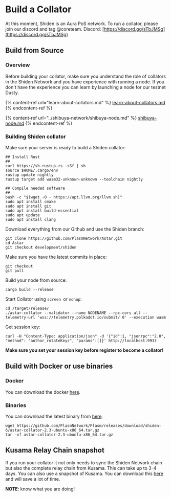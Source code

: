 # Build a Collator

At this moment, Shiden is an Aura PoS network. To run a collator, please join our discord and tag @coreteam. Discord: [https://discord.gg/sTbJMSg](https://discord.gg/sTbJMSg)

## Build from Source

### Overview

Before building your collator, make sure you understand the role of collators in the Shiden Network and you have experience with running a node. If you don't have the experience you can learn by launching a node for our testnet Dusty.

{% content-ref url="learn-about-collators.md" %}
[learn-about-collators.md](learn-about-collators.md)
{% endcontent-ref %}

{% content-ref url="../shibuya-network/shibuya-node.md" %}
[shibuya-node.md](../shibuya-network/shibuya-node.md)
{% endcontent-ref %}

### Building Shiden collator

Make sure your server is ready to build a Shiden collator:

```
## Install Rust
##
curl https://sh.rustup.rs -sSf | sh
source $HOME/.cargo/env
rustup update nightly
rustup target add wasm32-unknown-unknown --toolchain nightly

## Compile needed software
##
bash -c "$(wget -O - https://apt.llvm.org/llvm.sh)"
sudo apt install cmake 
sudo apt install git 
sudo apt install build-essential
sudo apt update
sudo apt install clang
```

Download everything from our Github and use the Shiden branch:

```
git clone https://github.com/PlasmNetwork/Astar.git
cd Astar
git checkout development/shiden
```

Make sure you have the latest commits in place:

```
git checkout
git pull
```

Build your node from source:

```
cargo build --release
```

Start Collator using `screen `or `nohup`:

```
cd /target/release/
./astar-collator --validator --name NODENAME --rpc-cors all --telemetry-url 'wss://telemetry.polkadot.io/submit/ 0' --execution wasm
```

Get session key:

```
curl -H "Content-Type: application/json" -d '{"id":1, "jsonrpc":"2.0", "method": "author_rotateKeys", "params":[]}' http://localhost:9933
```

**Make sure you set your session key before register to become a collator!**

## Build with Docker or use binaries

### Docker

You can download the docker [here](https://hub.docker.com/layers/staketechnologies/astar-collator/shiden/images/sha256-0a816762ae34767aff8dea62c905b5ca89e8f7a9c0d6f046c20514fa8474c329?context=explore).

### Binaries

You can download the latest binary from [here](https://github.com/PlasmNetwork/Astar/releases/tag/shiden-6).

```
wget https://github.com/PlasmNetwork/Plasm/releases/download/shiden-6/astar-collator-2.3-ubuntu-x86_64.tar.gz
tar -xf astar-collator-2.3-ubuntu-x86_64.tar.gz
```

## Kusama Relay Chain snapshot

If you run your collator it not only needs to sync the Shiden Network chain but also the complete relay chain from Kusama. This can take up to 3-4 days. You can also use a snapshot of Kusama. You can download this [here](https://ksm-rocksdb.polkashots.io) and will save a lot of time.

**NOTE**: know what you are doing!
